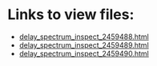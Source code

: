 # Links to view files:

* [delay_spectrum_inspect_2459488.html](https://htmlpreview.github.io/?https://github.com/HERA-Team/H5C_Notebooks/blob/main/delay_spectrum_inspect/delay_spectrum_inspect_2459488.html)
* [delay_spectrum_inspect_2459489.html](https://htmlpreview.github.io/?https://github.com/HERA-Team/H5C_Notebooks/blob/main/delay_spectrum_inspect/delay_spectrum_inspect_2459489.html)
* [delay_spectrum_inspect_2459490.html](https://htmlpreview.github.io/?https://github.com/HERA-Team/H5C_Notebooks/blob/main/delay_spectrum_inspect/delay_spectrum_inspect_2459490.html)